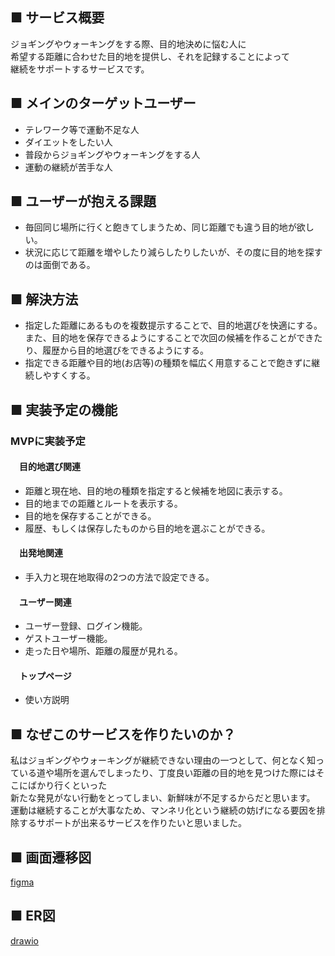 ## ■ サービス概要
ジョギングやウォーキングをする際、目的地決めに悩む人に  
希望する距離に合わせた目的地を提供し、それを記録することによって  
継続をサポートするサービスです。  

## ■ メインのターゲットユーザー
* テレワーク等で運動不足な人
* ダイエットをしたい人
* 普段からジョギングやウォーキングをする人
* 運動の継続が苦手な人

## ■ ユーザーが抱える課題
* 毎回同じ場所に行くと飽きてしまうため、同じ距離でも違う目的地が欲しい。
* 状況に応じて距離を増やしたり減らしたりしたいが、その度に目的地を探すのは面倒である。

## ■ 解決方法
* 指定した距離にあるものを複数提示することで、目的地選びを快適にする。  
また、目的地を保存できるようにすることで次回の候補を作ることができたり、履歴から目的地選びをできるようにする。
* 指定できる距離や目的地(お店等)の種類を幅広く用意することで飽きずに継続しやすくする。

## ■ 実装予定の機能
### MVPに実装予定
#### 　目的地選び関連
* 距離と現在地、目的地の種類を指定すると候補を地図に表示する。
* 目的地までの距離とルートを表示する。
* 目的地を保存することができる。
* 履歴、もしくは保存したものから目的地を選ぶことができる。

#### 　出発地関連
* 手入力と現在地取得の2つの方法で設定できる。

#### 　ユーザー関連
* ユーザー登録、ログイン機能。
* ゲストユーザー機能。
* 走った日や場所、距離の履歴が見れる。

#### 　トップページ
* 使い方説明

## ■ なぜこのサービスを作りたいのか？
私はジョギングやウォーキングが継続できない理由の一つとして、何となく知っている道や場所を選んでしまったり、丁度良い距離の目的地を見つけた際にはそこにばかり行くといった  
新たな発見がない行動をとってしまい、新鮮味が不足するからだと思います。  
運動は継続することが大事なため、マンネリ化という継続の妨げになる要因を排除するサポートが出来るサービスを作りたいと思いました。  

## ■ 画面遷移図
[figma](https://www.figma.com/file/zZFuu4m03POTcWlakN3ncr/%E7%9B%AE%E7%9A%84%E5%9C%B0%E6%8F%90%E4%BE%9B?node-id=0%3A1)  

## ■ ER図
[drawio](https://drive.google.com/file/d/1kMJbdveefXvT_H-062xvEpDcPG2MfcNk/view?usp=sharing)  
